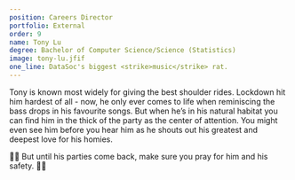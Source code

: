 ```yaml
---
position: Careers Director
portfolio: External
order: 9
name: Tony Lu
degree: Bachelor of Computer Science/Science (Statistics)
image: tony-lu.jfif
one_line: DataSoc's biggest <strike>music</strike> rat.
---
```


Tony is known most widely for giving the best shoulder rides. Lockdown hit him hardest of all - now, he only ever comes to life when reminiscing the bass drops in his favourite songs. But when he’s in his natural habitat you can find him in the thick of the party as the center of attention. You might even see him before you hear him as he shouts out his greatest and deepest love for his homies.

🙏🏼 But until his parties come back, make sure you pray for him and his safety. 🙏🏼